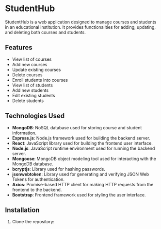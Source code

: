 # StudentHub

StudentHub is a web application designed to manage courses and students in an educational institution. It provides functionalities for adding, updating, and deleting both courses and students.

## Features

- View list of courses
- Add new courses
- Update existing courses
- Delete courses
- Enroll students into courses
- View list of students
- Add new students
- Edit existing students
- Delete students

## Technologies Used

- **MongoDB**: NoSQL database used for storing course and student information.
- **Express.js**: Node.js framework used for building the backend server.
- **React**: JavaScript library used for building the frontend user interface.
- **Node.js**: JavaScript runtime environment used for running the backend server.
- **Mongoose**: MongoDB object modeling tool used for interacting with the MongoDB database.
- **bcryptjs**: Library used for hashing passwords.
- **jsonwebtoken**: Library used for generating and verifying JSON Web Tokens for authentication.
- **Axios**: Promise-based HTTP client for making HTTP requests from the frontend to the backend.
- **Bootstrap**: Frontend framework used for styling the user interface.

## Installation

1. Clone the repository:

